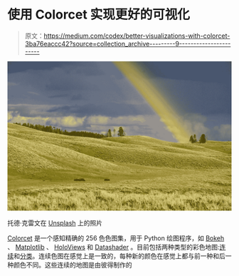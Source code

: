 # 使用 Colorcet 实现更好的可视化

> 原文：<https://medium.com/codex/better-visualizations-with-colorcet-3ba76eaccc42?source=collection_archive---------9----------------------->

![](img/5e39f12cb539875599e74d9111c4e93e.png)

托德·克雷文在 [Unsplash](https://unsplash.com?utm_source=medium&utm_medium=referral) 上的照片

[Colorcet](https://github.com/pyviz/colorcet) 是一个感知精确的 256 色色图集，用于 Python 绘图程序，如 [Bokeh](http://bokeh.pydata.org/) 、 [Matplotlib](http://matplotlib.org/) 、 [HoloViews](http://holoviews.org/) 和 [Datashader](https://github.com/pyviz/datashader) 。目前包括两种类型的彩色地图:[连续](https://colorcet.holoviz.org/user_guide/Continuous.html)和[分类](https://colorcet.holoviz.org/user_guide/Categorical.html)。连续色图在感觉上是一致的，每种新的颜色在感觉上都与前一种和后一种颜色不同。这些连续的地图是由彼得制作的